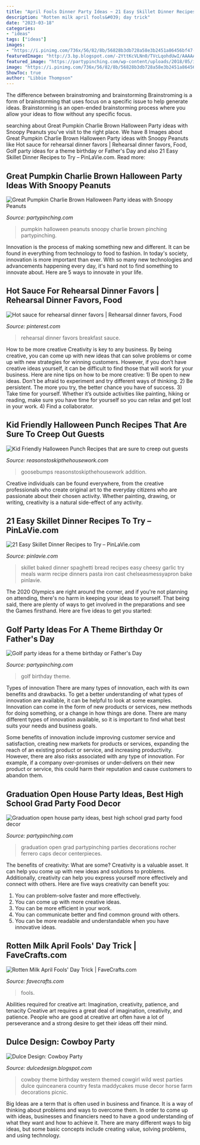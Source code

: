 ```yaml
---
title: "April Fools Dinner Party Ideas ~ 21 Easy Skillet Dinner Recipes To Try – Pinlavie.com"
description: "Rotten milk april fools&#039; day trick"
date: "2023-03-18"
categories:
- "ideas"
tags: ["ideas"]
images:
- "https://i.pinimg.com/736x/56/82/8b/56828b3db728a58e3b2451a86456bf47--rehearsal-dinner-favors-rehearsal-dinners.jpg"
featuredImage: "http://3.bp.blogspot.com/-2YttKcVLNn0/TVcLqohdUwI/AAAAAAAAAec/uqtD8H8U96w/s1600/IMG_1714.JPG"
featured_image: "https://partypinching.com/wp-content/uploads/2018/05/in-1024x1024.jpg"
image: "https://i.pinimg.com/736x/56/82/8b/56828b3db728a58e3b2451a86456bf47--rehearsal-dinner-favors-rehearsal-dinners.jpg"
ShowToc: true
author: "Libbie Thompson"
---
```



The difference between brainstroming and brainstorming
Brainstroming is a form of brainstorming that uses focus on a specific issue to help generate ideas. Brainstorming is an open-ended brainstorming process where you allow your ideas to flow without any specific focus.

	

		
searching about Great Pumpkin Charlie Brown Halloween Party ideas with Snoopy Peanuts you've visit to the right place. We have 8 Images about Great Pumpkin Charlie Brown Halloween Party ideas with Snoopy Peanuts like Hot sauce for rehearsal dinner favors | Rehearsal dinner favors, Food, Golf party ideas for a theme birthday or Father&#039;s Day and also 21 Easy Skillet Dinner Recipes to Try – PinLaVie.com. Read more:
		
    
## Great Pumpkin Charlie Brown Halloween Party Ideas With Snoopy Peanuts

<img loading=lazy src="https://partypinching.com/wp-content/uploads/2016/12/instatable.jpg" onerror="this.onerror=null;this.src='https://tse3.mm.bing.net/th?id=OIP.XgweKkxqJVXxDUzD0PuGDgHaHa&amp;pid=15.1';" alt="Great Pumpkin Charlie Brown Halloween Party ideas with Snoopy Peanuts">

_Source: partypinching.com_

>pumpkin halloween peanuts snoopy charlie brown pinching partypinching. 

	

Innovation is the process of making something new and different. It can be found in everything from technology to food to fashion. In today's society, innovation is more important than ever. With so many new technologies and advancements happening every day, it's hard not to find something to innovate about. Here are 5 ways to innovate in your life.

    
## Hot Sauce For Rehearsal Dinner Favors | Rehearsal Dinner Favors, Food

<img loading=lazy src="https://i.pinimg.com/736x/56/82/8b/56828b3db728a58e3b2451a86456bf47--rehearsal-dinner-favors-rehearsal-dinners.jpg" onerror="this.onerror=null;this.src='https://tse2.mm.bing.net/th?id=OIP.tLBfr861FGpeimBLR_RWjwHaJ3&amp;pid=15.1';" alt="Hot sauce for rehearsal dinner favors | Rehearsal dinner favors, Food">

_Source: pinterest.com_

>rehearsal dinner favors breakfast sauce. 

	

How to be more creative
Creativity is key to any business. By being creative, you can come up with new ideas that can solve problems or come up with new strategies for winning customers. However, if you don’t have creative ideas yourself, it can be difficult to find those that will work for your business. Here are nine tips on how to be more creative: 1) Be open to new ideas. Don’t be afraid to experiment and try different ways of thinking. 2) Be persistent. The more you try, the better chance you have of success. 3) Take time for yourself. Whether it’s outside activities like painting, hiking or reading, make sure you have time for yourself so you can relax and get lost in your work. 4) Find a collaborator.

    
## Kid Friendly Halloween Punch Recipes That Are Sure To Creep Out Guests

<img loading=lazy src="https://i0.wp.com/www.reasonstoskipthehousework.com/wp-content/uploads/2017/08/goosebumps-punch-recipe-1-of-1-2.jpg?fit=750%2C1125&amp;ssl=1" onerror="this.onerror=null;this.src='https://tse1.mm.bing.net/th?id=OIP.3NT7dd3E3Or_R7hlO8TzQAHaLH&amp;pid=15.1';" alt="Kid Friendly Halloween Punch Recipes that are sure to creep out guests">

_Source: reasonstoskipthehousework.com_

>goosebumps reasonstoskipthehousework addition. 

	

Creative individuals can be found everywhere, from the creative professionals who create original art to the everyday citizens who are passionate about their chosen activity. Whether painting, drawing, or writing, creativity is a natural side-effect of any activity.

    
## 21 Easy Skillet Dinner Recipes To Try – PinLaVie.com

<img loading=lazy src="http://pinlavie.com/system/posts/pictures/7815/54eb27649a786_-_skillet-dinners-06-lgn.jpg" onerror="this.onerror=null;this.src='https://tse4.mm.bing.net/th?id=OIP.rNubLCbxzpTaxW5fNHCvQgAAAA&amp;pid=15.1';" alt="21 Easy Skillet Dinner Recipes to Try – PinLaVie.com">

_Source: pinlavie.com_

>skillet baked dinner spaghetti bread recipes easy cheesy garlic try meals warm recipe dinners pasta iron cast chelseasmessyapron bake pinlavie. 

	

The 2020 Olympics are right around the corner, and if you're not planning on attending, there's no harm in keeping your ideas to yourself. That being said, there are plenty of ways to get involved in the preparations and see the Games firsthand. Here are five ideas to get you started: 

    
## Golf Party Ideas For A Theme Birthday Or Father&#039;s Day

<img loading=lazy src="https://partypinching.com/wp-content/uploads/2018/05/in-1024x1024.jpg" onerror="this.onerror=null;this.src='https://tse4.mm.bing.net/th?id=OIP.ZWT3MhQPZcsmVvHPNUS39AHaHa&amp;pid=15.1';" alt="Golf party ideas for a theme birthday or Father&#039;s Day">

_Source: partypinching.com_

>golf birthday theme. 

	

Types of innovation
There are many types of innovation, each with its own benefits and drawbacks. To get a better understanding of what types of innovation are available, it can be helpful to look at some examples. 
Innovation can come in the form of new products or services, new methods for doing something, or a change in how things are done. There are many different types of innovation available, so it is important to find what best suits your needs and business goals. 

Some benefits of innovation include improving customer service and satisfaction, creating new markets for products or services, expanding the reach of an existing product or service, and increasing productivity. However, there are also risks associated with any type of innovation. For example, if a company over-promises or under-delivers on their new product or service, this could harm their reputation and cause customers to abandon them.

    
## Graduation Open House Party Ideas, Best High School Grad Party Food Decor

<img loading=lazy src="https://partypinching.com/wp-content/uploads/2018/04/gradcollageblackinsta-1024x1020.jpg" onerror="this.onerror=null;this.src='https://tse3.mm.bing.net/th?id=OIP.q7V84f-sX-3u-Dw4DN-nLwHaHY&amp;pid=15.1';" alt="Graduation open house party ideas, best high school grad party food decor">

_Source: partypinching.com_

>graduation open grad partypinching parties decorations rocher ferrero caps decor centerpieces. 

	

The benefits of creativity: What are some?
Creativity is a valuable asset. It can help you come up with new ideas and solutions to problems. Additionally, creativity can help you express yourself more effectively and connect with others. Here are five ways creativity can benefit you: 
1) You can problem-solve faster and more effectively.
2) You can come up with more creative ideas.
3) You can be more efficient in your work.
4) You can communicate better and find common ground with others.
5) You can be more readable and understandable when you have innovative ideas.

    
## Rotten Milk April Fools&#039; Day Trick | FaveCrafts.com

<img loading=lazy src="http://irepo.primecp.com/2020/02/439416/Rotten-Milk-April-Fools-Day-Trick_UserCommentImage_ID-3588013.jpg?v=3588013" onerror="this.onerror=null;this.src='https://tse1.mm.bing.net/th?id=OIP.vERUnHwqn8TVZtsZYK68RQHaE8&amp;pid=15.1';" alt="Rotten Milk April Fools&#039; Day Trick | FaveCrafts.com">

_Source: favecrafts.com_

>fools. 

	

Abilities required for creative art: Imagination, creativity, patience, and tenacity
Creative art requires a great deal of imagination, creativity, and patience. People who are good at creative art often have a lot of perseverance and a strong desire to get their ideas off their mind.

    
## Dulce Design: Cowboy Party

<img loading=lazy src="http://3.bp.blogspot.com/-2YttKcVLNn0/TVcLqohdUwI/AAAAAAAAAec/uqtD8H8U96w/s1600/IMG_1714.JPG" onerror="this.onerror=null;this.src='https://tse3.mm.bing.net/th?id=OIP.4kNkQnVcRf2bvmwmhzhEQwHaLG&amp;pid=15.1';" alt="Dulce Design: Cowboy Party">

_Source: dulcedesign.blogspot.com_

>cowboy theme birthday western themed cowgirl wild west parties dulce quinceanera country festa maddycakes muse decor horse farm decorations picnic. 

	

Big Ideas are a term that is often used in business and finance. It is a way of thinking about problems and ways to overcome them. In order to come up with ideas, businesses and financiers need to have a good understanding of what they want and how to achieve it. There are many different ways to big ideas, but some basic concepts include creating value, solving problems, and using technology.

